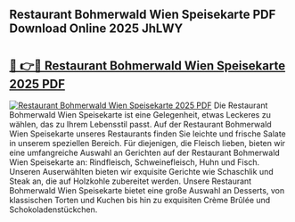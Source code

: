 ## Restaurant Bohmerwald Wien Speisekarte PDF Download Online 2025 JhLWY

# <h2><a href="http://gc6ltgh.nevu.top/?p=Restaurant+Bohmerwald+Wien+Speisekarte">🔗 👉🔴 Restaurant Bohmerwald Wien Speisekarte 2025 PDF</a></h2>

[![Restaurant Bohmerwald Wien Speisekarte 2025 PDF](https://i.imgur.com/dBaPXMq.png)](http://gc6ltgh.nevu.top/?p=Restaurant+Bohmerwald+Wien+Speisekarte)
Die Restaurant Bohmerwald Wien Speisekarte ist eine Gelegenheit, etwas Leckeres zu wählen, das zu Ihrem Lebensstil passt. Auf der Restaurant Bohmerwald Wien Speisekarte unseres Restaurants finden Sie leichte und frische Salate in unserem speziellen Bereich. Für diejenigen, die Fleisch lieben, bieten wir eine umfangreiche Auswahl an Gerichten auf der Restaurant Bohmerwald Wien Speisekarte an: Rindfleisch, Schweinefleisch, Huhn und Fisch. Unseren Auserwählten bieten wir exquisite Gerichte wie Schaschlik und Steak an, die auf Holzkohle zubereitet werden. Unsere Restaurant Bohmerwald Wien Speisekarte bietet eine große Auswahl an Desserts, von klassischen Torten und Kuchen bis hin zu exquisiten Crème Brûlée und Schokoladenstückchen.
